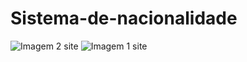 # Sistema-de-nacionalidade
![Imagem 2 site](https://github.com/CaioVictor3/Sistema-de-nacionalidade/assets/122123292/8e8217c4-d8e6-4746-9e45-2b8a39139e40)
![Imagem 1 site](https://github.com/CaioVictor3/Sistema-de-nacionalidade/assets/122123292/5323fc98-d900-4edd-afe0-98a7e8ff4288)
